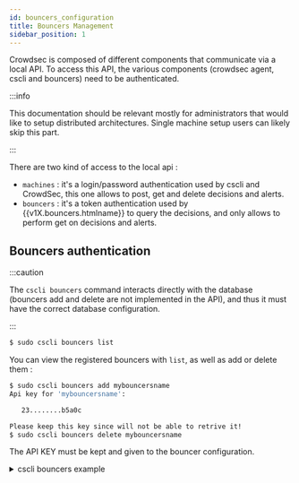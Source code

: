 ```yaml
---
id: bouncers_configuration
title: Bouncers Management
sidebar_position: 1
---
```


Crowdsec is composed of different components that communicate via a local API.
To access this API, the various components (crowdsec agent, cscli and bouncers) need to be authenticated.

:::info

This documentation should be relevant mostly for administrators that would like to setup distributed architectures. Single machine setup users can likely skip this part.

:::

There are two kind of access to the local api :

 - `machines` : it's a login/password authentication used by cscli and CrowdSec, this one allows to post, get and delete decisions and alerts.
 - `bouncers` : it's a token authentication used by {{v1X.bouncers.htmlname}} to query the decisions, and only allows to perform get on decisions and alerts.


## Bouncers authentication

:::caution

The `cscli bouncers` command interacts directly with the database (bouncers add and delete are not implemented in the API), and thus it must have the correct database configuration.

:::

```bash
$ sudo cscli bouncers list
```


You can view the registered bouncers with `list`, as well as add or delete them :

```bash
$ sudo cscli bouncers add mybouncersname
Api key for 'mybouncersname':

   23........b5a0c

Please keep this key since will not be able to retrive it!
$ sudo cscli bouncers delete mybouncersname
```

The API KEY must be kept and given to the bouncer configuration.

<details>
  <summary>cscli bouncers example</summary>

```bash
$ sudo cscli bouncers add mybouncersname
Api key for 'mybouncersname':

   23........b5a0c

Please keep this key since will not be able to retrive it!
$ sudo cscli bouncers list              
-----------------------------------------------------------------------------
 NAME            IP ADDRESS  VALID  LAST API PULL              TYPE  VERSION 
-----------------------------------------------------------------------------
 mybouncersname              ✔️     2020-11-01T11:45:05+01:00                
-----------------------------------------------------------------------------
$ sudo cscli bouncers add  jlkqweq
Api key for 'jlkqweq':

   a7........efdc9c

Please keep this key since will not be able to retrive it!
$ sudo cscli bouncers delete mybouncersname
$ sudo cscli bouncers list                 
----------------------------------------------------------------------
 NAME     IP ADDRESS  VALID  LAST API PULL              TYPE  VERSION 
----------------------------------------------------------------------
 jlkqweq              ✔️     2020-11-01T11:49:32+01:00                
----------------------------------------------------------------------
```

</details>